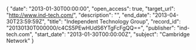 {
  "date": "2013-01-30T00:00:00", 
  "open_access": true, 
  "target_url": "http://www.ind-tech.com/", 
  "description": "", 
  "end_date": "2013-04-30T23:59:59Z", 
  "title": "Independent Technology Group", 
  "record_id": "20130130T000000/c4CS5PEwHUdS6YTgFcFgQQ==", 
  "publisher": "ind-tech.com", 
  "start_date": "2013-01-30T00:00:00Z", 
  "subject": "Cambridge Network"
}

